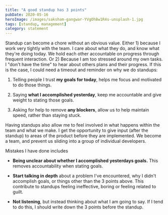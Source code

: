 ```yaml
---
title: "A good standup has 3 points"
pubDate: 2020-05-16
heroImage: /images/saksham-gangwar-YVgOh8w1R4s-unsplash-1.jpg
tags: [standup, management]
category: statement
---
```


Standup can become a chore without an obvious value. Either 1) because I work very tightly with the team. I care about what they do, and know what they're doing today. We hold each other accountable on progress through frequent interaction. Or 2) Because I am too stressed around my own tasks. I "don't have the time" to hear about others plans and their progress. If this is the case, I could need a timeout and reminder on why we do standups:

1.  Telling people I trust **my goals for today**, helps me focus and motivated to do those things.

2.  Saying **what I accomplished yesterday**, keep me accountable and give weight to stating those goals.

3.  Asking for help to remove **any blockers**, allow us to help maintain speed, rather than staying stuck.

Having standups also allow me to feel involved in what happens within the team and what we make. I get the opportunity to give input (after the standup) to areas of the product before they are implemented. We become a team, and prevent us sliding into a group of individual developers.

Mistakes I have done includes

- **Being unclear about whether I accomplished yesterdays goals.** This removes accountability when stating goals.

- **Start talking in depth** about a problem I've encountered, why I didn't accomplish goals, or things other than the 3 points above. This contribute to standups feeling ineffective, boring or feeling related to guilt.

- **Not listening**, but instead thinking about what I am going to say. If I tend to do this, I should write down the 3 points before the standup.
